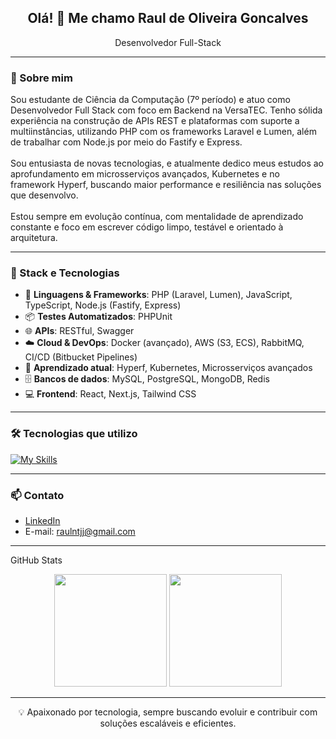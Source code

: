 <h2 align="center">Olá! 👋 Me chamo Raul de Oliveira Goncalves</h2>

<p align="center">Desenvolvedor Full-Stack</p>

---

### 💼 Sobre mim

<p>
Sou estudante de Ciência da Computação (7º período) e atuo como Desenvolvedor Full Stack com foco em Backend na VersaTEC. Tenho sólida experiência na construção de APIs REST e plataformas com suporte a multiinstâncias, utilizando PHP com os frameworks Laravel e Lumen, além de trabalhar com Node.js por meio do Fastify e Express.
<br /><br />
Sou entusiasta de novas tecnologias, e atualmente dedico meus estudos ao aprofundamento em microsserviços avançados, Kubernetes e no framework Hyperf, buscando maior performance e resiliência nas soluções que desenvolvo.
<br /><br />
Estou sempre em evolução contínua, com mentalidade de aprendizado constante e foco em escrever código limpo, testável e orientado à arquitetura.
</p>

---

### 🚀 Stack e Tecnologias

- 🔧 **Linguagens & Frameworks**: PHP (Laravel, Lumen), JavaScript, TypeScript, Node.js (Fastify, Express)
- 📦 **Testes Automatizados**: PHPUnit
- 🌐 **APIs**: RESTful, Swagger
- ☁️ **Cloud & DevOps**: Docker (avançado), AWS (S3, ECS), RabbitMQ, CI/CD (Bitbucket Pipelines)
- 🧠 **Aprendizado atual**: Hyperf, Kubernetes, Microsserviços avançados
- 🗄️ **Bancos de dados**: MySQL, PostgreSQL, MongoDB, Redis
- 💻 **Frontend**: React, Next.js, Tailwind CSS

---

### 🛠️ Tecnologias que utilizo

[![My Skills](https://skillicons.dev/icons?i=php,laravel,js,ts,nodejs,react,nextjs,tailwind,docker,rabbitmq,aws,mysql,postgres,mongodb,redis,linux)](https://skillicons.dev)

---

### 📫 Contato

- [LinkedIn](https://www.linkedin.com/in/raulntjj/)
- E-mail: raulntjj@gmail.com

---

 GitHub Stats
<p align="center"> <img height="180em" src="https://github-readme-stats.vercel.app/api?username=raulntjj&show_icons=true&theme=dracula&include_all_commits=true&count_private=true"/> <img height="180em" src="https://github-readme-stats.vercel.app/api/top-langs/?username=raulntjj&layout=compact&langs_count=7&theme=dracula"/> </p>

---

<p align="center">💡 Apaixonado por tecnologia, sempre buscando evoluir e contribuir com soluções escaláveis e eficientes.</p>
